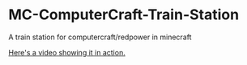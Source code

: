 # MC-ComputerCraft-Train-Station
A train station for computercraft/redpower in minecraft

[Here's a video showing it in action.](https://youtu.be/Ip0BkIZXYvk)
